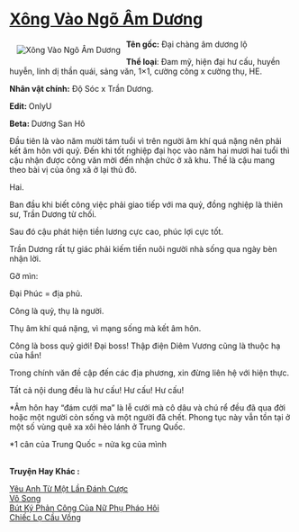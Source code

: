 <a href="https://utruyen.com/xong-vao-ngo-am-duong/18428/" title="Xông Vào Ngõ Âm Dương"><h1>Xông Vào Ngõ Âm Dương</h1></a><div style="display:table"><img align="right" style="float: left; padding: 10px;" src="https://utruyen.com/images/story/200x260/xong-vao-ngo-am-duong.jpg" alt="Xông Vào Ngõ Âm Dương"><b>Tên gốc:</b> Đại chàng âm dương lộ<p></p><b>Thể loại</b>: Đam mỹ, hiện đại hư cấu, huyền huyễn, linh dị thần quái, sảng văn, 1×1, cường công x cường thụ, HE.<p></p><b>Nhân vật chính:</b> Độ Sóc x Trần Dương.<p></p><b>Edit: </b>OnlyU<p></p><b>Beta: </b>Dương San Hô<p></p>Đầu tiên là vào năm mười tám tuổi vì trên người âm khí quá nặng nên phải kết âm hôn với quỷ. Đến khi tốt nghiệp đại học vào năm hai mươi hai tuổi thì cậu nhận được công văn mời đến nhận chức ở xã khu. Thế là cậu mang theo bài vị của ông xã ở lại thủ đô.<p></p>Hai.<p></p>Ban đầu khi biết công việc phải giao tiếp với ma quỷ, đồng nghiệp là thiên sư, Trần Dương từ chối.<p></p>Sau đó cậu phát hiện tiền lương cực cao, phúc lợi cực tốt.<p></p>Trần Dương rất tự giác phải kiếm tiền nuôi người nhà sống qua ngày bèn nhận lời.<p></p>Gỡ mìn:<p></p>Đại Phúc = địa phủ.<p></p>Công là quỷ, thụ là người.<p></p>Thụ âm khí quá nặng, vì mạng sống mà kết âm hôn.<p></p>Công là boss quỷ giới! Đại boss! Thập điện Diêm Vương cũng là thuộc hạ của hắn!<p></p>Trong chính văn đề cập đến các địa phương, xin đừng liên hệ với hiện thực.<p></p>Tất cả nội dung đều là hư cấu! Hư cấu! Hư cấu!<p></p>*Âm hôn hay “đám cưới ma” là lễ cưới mà cô dâu và chú rể đều đã qua đời hoặc một người còn sống và một người đã chết. Phong tục này vẫn tồn tại ở một số vùng quê xa xôi hẻo lánh ở Trung Quốc.<p></p>*1 cân của Trung Quốc = nửa kg của mình</div><p><br><b>Truyện Hay Khác :</b></p><a href="https://utruyen.com/yeu-anh-tu-mot-lan-danh-cuoc/18291/" alt="Yêu Anh Từ Một Lần Đánh Cược">Yêu Anh Từ Một Lần Đánh Cược</a><br/><a href="https://github.com/quanluxury/ngontinh_sac/tree/master/truyenhay/22025/" alt="Vô Song">Vô Song</a><br/><a href="https://truyenhot2019.blogspot.com/2019/12/but-ky-phan-cong-cua-nu-phu-phao-hoi.html" alt="Bút Ký Phản Công Của Nữ Phụ Pháo Hôi">Bút Ký Phản Công Của Nữ Phụ Pháo Hôi</a><br/><a href="https://github.com/quanluxury/ngontinh_sac/tree/master/truyenhay/22201/" alt="Chiếc Lọ Cầu Vồng">Chiếc Lọ Cầu Vồng</a><br/>